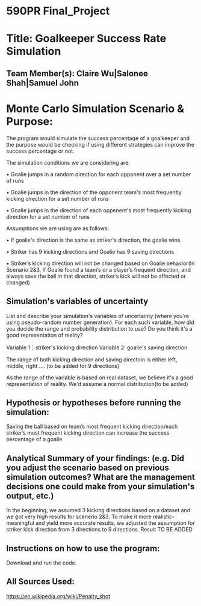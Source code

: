 # 590PR Final_Project

# Title: Goalkeeper Success Rate Simulation

## Team Member(s): Claire Wu|Salonee Shah|Samuel John

# Monte Carlo Simulation Scenario & Purpose:
The program would simulate the success percentage of a goalkeeper and the purpose would be checking if using different strategies can improve the success percentage or not.  

The simulation conditions we are considering are: 

•	Goalie jumps in a random direction for each opponent over a set number of runs 

•	Goalie jumps in the direction of the opponent team's most frequently kicking direction for a set number of runs

•	Goalie jumps in the direction of each oppenent's most frequently kicking direction for a set number of runs

Assumptions we are using are as follows:

•	If goalie's direction is the same as striker's direction, the goalie wins

•	Striker has 9 kicking directions and Goalie has 9 saving directions

•	Striker’s kicking direction will not be changed based on Goalie behavior(In Scenario 2&3, If Goalie found a team’s or a player’s frequent direction, and always save the ball in that direction, striker’s kick will not be affected or changed)

## Simulation's variables of uncertainty
List and describe your simulation's variables of uncertainty (where you're using pseudo-random number generation). For each such variable, how did you decide the range and probability distribution to use?  Do you think it's a good representation of reality?

Variable 1：striker's kicking direction
Variable 2: goalie's saving direction

The range of both kicking direction and saving directoin is either left, middle, right .... (to be added for 9 directions) 

As the range of the variable is based on real dataset, we believe it's a good representation of reality. We'd assume a normal distribution(to be added)

## Hypothesis or hypotheses before running the simulation:
Saving the ball based on team’s most frequent kicking direction/each striker’s most frequent kicking direction can increase the success percentage of a goalie

## Analytical Summary of your findings: (e.g. Did you adjust the scenario based on previous simulation outcomes?  What are the management decisions one could make from your simulation's output, etc.)
In the beginning, we assumed 3 kicking directions based on a dataset and we got very high results for scenerio 2&3. To make it more realistic-meaningful and yield more accurate results, we adjusted the assumption for striker kick direction from 3 directions to 9 directions. 
Result TO BE ADDED

## Instructions on how to use the program:
Download and run the code.

## All Sources Used:
https://en.wikipedia.org/wiki/Penalty_shot
